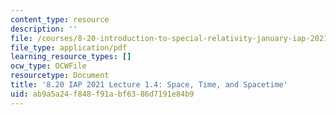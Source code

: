 ```yaml
---
content_type: resource
description: ''
file: /courses/8-20-introduction-to-special-relativity-january-iap-2021/ab9a5a24f848f91abf6386d7191e84b9_MIT8_20iap21_lec1_4.pdf
file_type: application/pdf
learning_resource_types: []
ocw_type: OCWFile
resourcetype: Document
title: '8.20 IAP 2021 Lecture 1.4: Space, Time, and Spacetime'
uid: ab9a5a24-f848-f91a-bf63-86d7191e84b9
---
```

